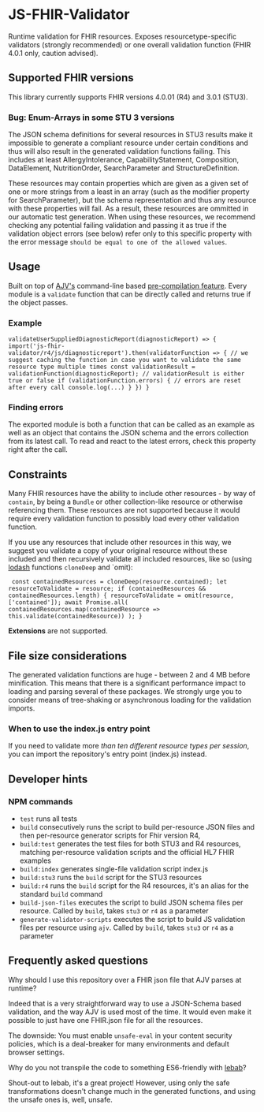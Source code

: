 # JS-FHIR-Validator

Runtime validation for FHIR resources. Exposes resourcetype-specific validators (strongly recommended) or one overall validation function (FHIR 4.0.1 only, caution advised).

## Supported FHIR versions

This library currently supports FHIR versions 4.0.01 (R4) and 3.0.1 (STU3).

### Bug: Enum-Arrays in some STU 3 versions

The JSON schema definitions for several resources in STU3 results make it impossible to generate a compliant resource under certain conditions and thus will also result in the generated validation functions failing. This includes at least AllergyIntolerance, CapabilityStatement, Composition, DataElement, NutritionOrder, SearchParameter and StructureDefinition.

These resources may contain properties which are given as a given set of one or more strings from a least in an array (such as the modifier property for SearchParameter), but the schema representation and thus any resource with these properties will fail. As a result, these resources are ommitted in our automatic test generation. When using these resources, we recommend checking any potential failing validation and passing it as true if the validation object errors (see below) refer only to this specific property with the error message `should be equal to one of the allowed values`.   

## Usage
Built on top of [AJV's](https://ajv.js.org/) command-line based [pre-compilation feature](https://github.com/ajv-validator/ajv-cli#compile-schemas). Every module is a `validate` function that can be directly called and returns true if the object passes.

### Example

`validateUserSuppliedDiagnosticReport(diagnosticReport) => {
  import('js-fhir-validator/r4/js/diagnosticreport').then(validatorFunction => {
       // we suggest caching the function in case you want to validate the same resource type multiple times
       const validationResult = validationFunction(diagnosticReport);
       // validationResult is either true or false
       if (validationFunction.errors) { // errors are reset after every call
         console.log(...)
       }
       })
}`

### Finding errors
The exported module is both a function that can be called as an example as well as an object that contains the JSON schema and the errors collection from its latest call. To read and react to the latest errors, check this property right after the call.

## Constraints

Many FHIR resources have the ability to include other resources - by way of `contain`, by being a `Bundle` or other collection-like resource or otherwise referencing them. These resources are not supported because it would require every validation function to possibly load every other validation function.

If you use any resources that include other resources in this way, we suggest you validate a copy of your original resource without these included and then recursively validate all included resources, like so (using [lodash](https://lodash.com/docs/4.17.15) functions `cloneDeep` and `omit):

` const containedResources = cloneDeep(resource.contained);
     let resourceToValidate = resource;
     if (containedResources && containedResources.length) {
       resourceToValidate = omit(resource, ['contained']);
       await Promise.all(
         containedResources.map(containedResource => this.validate(containedResource))
       );
     }`


**Extensions** are not supported.


## File size considerations
The generated validation functions are huge - between 2 and 4 MB before minification. This means that there is a significant performance impact to loading and parsing several of these packages. We strongly urge you to consider means of tree-shaking or asynchronous loading for the validation imports.

###  When to use the index.js entry point

If you need to validate more _than ten different resource types per session_, you can import the repository's entry point (index.js) instead.

## Developer hints

### NPM commands

- `test` runs all tests
- `build` consecutively runs the script to build per-resource JSON files and then per-resource generator scripts for Fhir version R4,
- `build:test` generates the test files for both STU3 and R4 resources, matching per-resource validation scripts and the official HL7 FHIR examples
- `build:index` generates single-file validation script index.js
- `build:stu3` runs the `build` script for the STU3 resources
- `build:r4` runs the `build` script for the R4 resources, it's an alias for the standard `build` command
- `build-json-files` executes the script to build JSON schema files per resource. Called by `build`, takes `stu3` or `r4` as a parameter
- `generate-validator-scripts` executes the script to build JS validation files per resource using `ajv`. Called by `build`, takes `stu3` or `r4` as a parameter

## Frequently asked questions

Why should I use this repository over a FHIR json file that AJV parses at runtime?

Indeed that is a very straightforward way to use a JSON-Schema based validation, and the way AJV is used most of the time. It would even make it possible to just have one FHIR.json file for all the resources.

The downside: You must enable `unsafe-eval` in your content security policies, which is a deal-breaker for many environments and default browser settings.

Why do you not transpile the code to something ES6-friendly with [lebab](https://github.com/lebab/lebab)?

Shout-out to lebab, it's a great project! However, using only the safe transformations doesn't change much in the generated functions, and using the unsafe ones is, well, unsafe.
